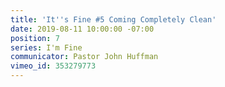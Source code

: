 ```yaml
---
title: 'It''s Fine #5 Coming Completely Clean'
date: 2019-08-11 10:00:00 -07:00
position: 7
series: I'm Fine
communicator: Pastor John Huffman
vimeo_id: 353279773
---
```


